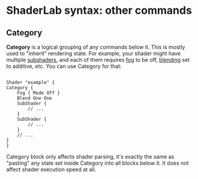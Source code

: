 ShaderLab syntax: other commands
================================


Category
--------


__Category__ is a logical grouping of any commands below it. This is mostly used to "inherit" rendering state. For example, your shader might have multiple [subshaders](SL-SubShader.html), and each of them requires [fog](SL-Fog.html) to be off, [blending](SL-Blend.html) set to additive, etc. You can use Category for that:
````

Shader "example" {
Category {
    Fog { Mode Off }
    Blend One One
    SubShader {
        // ...
    }
    SubShader {
        // ...
    }
    // ...
}
}

````

Category block only affects shader parsing, it's exactly the same as "pasting" any state set inside Category into all blocks below it. It does not affect shader execution speed at all.

